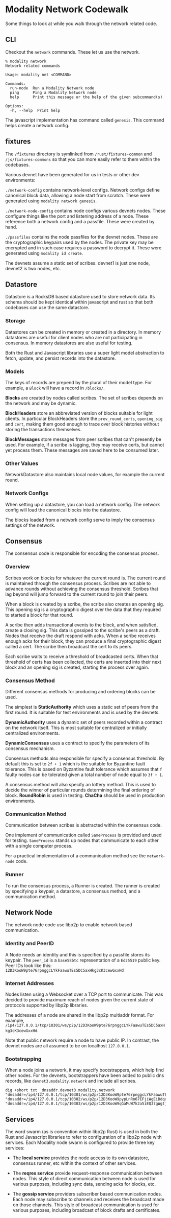# Modality Network Codewalk

Some things to look at while you walk through the network related code.

## CLI

Checkout the `network` commands. These let us use the network.

```
% modality network
Network related commands

Usage: modality net <COMMAND>

Commands:
  run-node  Run a Modality Network node
  ping      Ping a Modality Network node
  help      Print this message or the help of the given subcommand(s)

Options:
  -h, --help  Print help
```

The javascript implementation has command called `genesis`. This command helps create a network config.

## fixtures

The `/fixtures` directory is symlinked from `/rust/fixtures-common` and `/js/fixtures-commons` so that you can more easily refer to them within the codebases.

Various devnet have been generated for us in tests or other dev environments:

`./network-config` contains network-level configs. Network configs define canonical block data, allowing a node start from scratch. These were generated using `modality network genesis`. 

`./network-node-config` contains node configs various devnets nodes. These configure things like the port and listening address of a node. These reference both a network config and a passfile. These were created by hand.

`./passfiles` contains the node passfiles for the devnet nodes. These are the cryptographic keypairs used by the nodes. The private key may be encrypted and in such case requires a password to decrypt it. These were generated using `modality id create`.

The devnets assume a static set of scribes. devnet1 is just one node, devnet2 is two nodes, etc.

## Datastore

Datastore is a RocksDB based datastore used to store network data. Its schema should be kept identical within javascript and rust so that both codebases can use the same datastore.

### Storage

Datastores can be created in memory or created in a directory. In memory datastores are useful for client nodes who are not participating in consensus. In memory datastores are also useful for testing.

Both the Rust and Javascript libraries use a super light model abstraction to fetch, update, and persist records into the datastore.

### Models

The keys of records are prepend by the plural of their model type. For example, a `Block` will have a record in `/blocks/`.

**Blocks** are created by nodes called scribes. The set of scribes depends on the network and may be dynamic.

**BlockHeaders** store an abbreviated version of blocks suitable for light clients. In particular BlockHeaders store the `prev_round_certs`, `opening_sig` and `cert`, making them good enough to trace over block histories without storing the transactions themselves.

**BlockMessages** store messages from peer scribes that can't presently be used. For example, if a scribe is lagging, they may receive certs, but cannot yet process them. These messages are saved here to be consumed later.

### Other Values

NetworkDatastore also maintains local node values, for example the current round.

### Network Configs

When setting up a datastore, you can load a network config. The network config will load the canonical blocks into the datastore.

The blocks loaded from a network config serve to imply the consensus settings of the network.

## Consensus

The consensus code is responsible for encoding the consensus process.

### Overview

Scribes work on blocks for whatever the current round is. The current round is maintained through the consensus process. Scribes are not able to advance rounds without achieving the consensus threshold. Scribes that lag beyond will jump forward to the current round to join their peers.

When a block is created by a scribe, the scribe also creates an opening sig. This opening sig is a cryptographic digest over the data that they required to started a block for that round.

A scribe then adds transactional events to the block, and when satisfied, create a closing sig. This data is gossiped to the scribe's peers as a draft. Nodes that receive the draft respond with acks. When a scribe receives enough acks for their block, they can produce a final cryptographic digest called a cert. The scribe then broadcast the cert to its peers.

Each scribe waits to receive a threshold of broadcasted certs. When that threshold of certs has been collected, the certs are inserted into their next block and an opening sig is created, starting the process over again.

### Consensus Method

Different consensus methods for producing and ordering blocks can be used.

The simplest is **StaticAuthority** which uses a static set of peers from the first round. It is suitable for test environments and is used by the devnets.

**DynamicAuthority** uses a dynamic set of peers recorded within a contract on the network itself. This is most suitable for centralized or initially centralized environments.

**DynamicConsensus** uses a contract to specify the parameters of its consensus mechanism.

Consensus methods also responsible for specify a consensus threshold. By default this is set to `2f + 1` which is the suitable for Byzantine fault tolerance. This is based on Byzantine fault tolerance which assumes that `f` faulty nodes can be tolerated given a total number of node equal to `3f + 1`.

A consensus method will also specify an lottery method. This is used to decide the winner of particular rounds determining the final ordering of block. **RoundRobin** is used in testing. **ChaCha** should be used in production environments.

### Communication Method

Communication between scribes is abstracted within the consensus code.

One implement of communication called `SameProcess` is provided and used for testing. `SameProcess` stands up nodes that communicate to each other with a single computer process.

For a practical implementation of a communication method see the `network-node` code.

### Runner

To run the consensus process, a Runner is created. The runner is created by specifying a keypair, a datastore, a consensus method, and a communication method.


## Network Node

The network node code use libp2p to enable network based communication.

### Identity and PeerID

A Node needs an identity and this is specified by a passfile stores its keypair. The `peer_id` is a `base58btc` representation of a `Ed25519` public key. Peer IDs look like this: `12D3KooW9pte76rpnggcLYkFaawuTEs5DC5axHkg3cK3cewGxxHd`

### Internet Addresses

Nodes listen using a Websocket over a TCP port to communicate. This was decided to provide maximum reach of nodes given the current state of protocols supported by libp2p libraries.

The addresses of a node are shared in the libp2p multiaddr format. For example, `/ip4/127.0.0.1/tcp/10301/ws/p2p/12D3KooW9pte76rpnggcLYkFaawuTEs5DC5axHkg3cK3cewGxxHd`.

Note that public network require a node to have public IP. In contrast, the devnet nodes are all assumed to be on localhost `127.0.0.1`.

### Bootstrapping

When a node joins a network, it may specify bootstrappers, which help find other nodes. For the devnets, bootstrappers have been added to public dns records, like `devnet3.modality.network` and include all scribes.

```
dig +short txt _dnsaddr.devnet3.modality.network
"dnsaddr=/ip4/127.0.0.1/tcp/10301/ws/p2p/12D3KooW9pte76rpnggcLYkFaawuTEs5DC5axHkg3cK3cewGxxHd"
"dnsaddr=/ip4/127.0.0.1/tcp/10302/ws/p2p/12D3KooW9pypLnRn67EFjiWgEiDdqo8YizaPn8yKe5cNJd3PGnMB"
"dnsaddr=/ip4/127.0.0.1/tcp/10303/ws/p2p/12D3KooW9qGaMuW7k2a5iEQ37gWgtjfFC4B3j5R1kKJPZofS62Se"
```

## Services

The word swarm (as is convention within libp2p Rust) is used in both the Rust and Javascript libraries to refer to configuration of a libp2p node with services. Each Modality node swarm is configured to provide three key services:

* The **local service** provides the node access to its own datastore, consensus runner, etc within the context of other services.

* The **reqres service** provide request-response communication between nodes. This style of direct communication between node is used for various purposes, including sync data, sending acks for blocks, etc.

* The **gossip service** providers subscriber based communication nodes. Each node may subscribe to channels and receives the broadcast made on those channels. This style of broadcast communication is used for various purposes, including broadcast of block drafts and certificates.